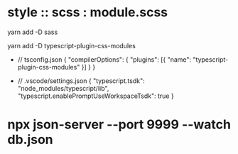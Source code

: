 # style :: scss : module.scss

yarn add -D sass

yarn add -D typescript-plugin-css-modules <!-- auto complete -->

- // tsconfig.json
  {
  "compilerOptions": {
  "plugins": [{ "name": "typescript-plugin-css-modules" }]
  }
  }

- // .vscode/settings.json
  {
  "typescript.tsdk": "node_modules/typescript/lib",
  "typescript.enablePromptUseWorkspaceTsdk": true
  }

# npx json-server --port 9999 --watch db.json
